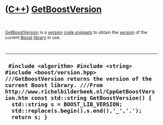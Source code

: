 



 

 

 

 

 

([C++](Cpp.htm)) [GetBoostVersion](CppGetBoostVersion.htm)
==========================================================

 

[GetBoostVersion](CppGetBoostVersion.htm) is a [version](CppVersion.htm)
[code snippets](CppCodeSnippets.htm) to obtain the
[version](CppVersion.htm) of the current [Boost](CppBoost.htm)
[library](CppLibrary.htm) in use.

 

  ------------------------------------------------------------------------------------------------------------------------------------------------------------------------------------------------------------------------------------------------------------------------------------------------------------------------------------------------
  ` #include <algorithm> #include <string> #include <boost/version.hpp>  ///GetBoostVersion returns the version of the current Boost library. ///From http://www.richelbilderbeek.nl/CppGetBoostVersion.htm const std::string GetBoostVersion() {   std::string s = BOOST_LIB_VERSION;   std::replace(s.begin(),s.end(),'_','.');   return s; }`
  ------------------------------------------------------------------------------------------------------------------------------------------------------------------------------------------------------------------------------------------------------------------------------------------------------------------------------------------------

 

 

 

 

 





 



